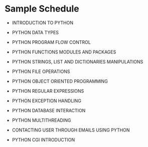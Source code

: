 Sample Schedule
==================

* INTRODUCTION TO PYTHON


* PYTHON DATA TYPES


* PYTHON PROGRAM FLOW CONTROL


* PYTHON FUNCTIONS MODULES AND PACKAGES


* PYTHON STRINGS, LIST AND DICTIONARIES MANIPULATIONS


* PYTHON FILE OPERATIONS


* PYTHON OBJECT ORIENTED PROGRAMMING


* PYTHON REGULAR EXPRESSIONS


* PYTHON EXCEPTION HANDLING


* PYTHON DATABASE INTERACTION


* PYTHON MULTITHREADING


* CONTACTING USER THROUGH EMAILS USING PYTHON

* PYTHON CGI INTRODUCTION

